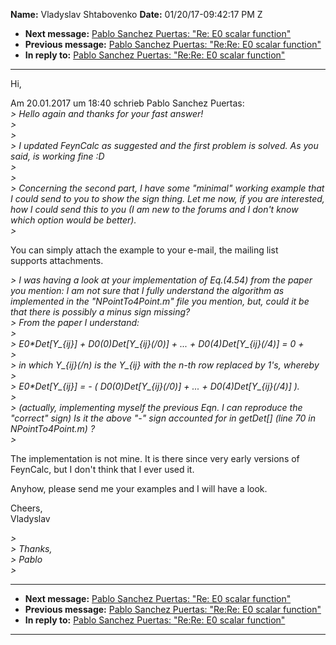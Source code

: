 **Name:** Vladyslav Shtabovenko
**Date:** 01/20/17-09:42:17 PM Z

  - **Next message:** [Pablo Sanchez Puertas: "Re: E0 scalar
    function"](1189.html)
  - **Previous message:** [Pablo Sanchez Puertas: "Re:Re: E0 scalar
    function"](1187.html)
  - **In reply to:** [Pablo Sanchez Puertas: "Re:Re: E0 scalar
    function"](1187.html)

-----

Hi,  

Am 20.01.2017 um 18:40 schrieb Pablo Sanchez Puertas:  
*\> Hello again and thanks for your fast answer\!*  
*\>*  
*\>*  
*\> I updated FeynCalc as suggested and the first problem is solved. As
you said, is working fine :D*  
*\>*  
*\>*  
*\> Concerning the second part, I have some "minimal" working example
that I could send to you to show the sign thing. Let me now, if you are
interested, how I could send this to you (I am new to the forums and I
don't know which option would be better).*  
*\>*  

You can simply attach the example to your e-mail, the mailing list  
supports attachments.  

*\> I was having a look at your implementation of Eq.(4.54) from the
paper you mention: I am not sure that I fully understand the algorithm
as implemented in the "NPointTo4Point.m" file you mention, but, could it
be that there is possibly a minus sign missing?*  
*\> From the paper I understand:*  
*\>*  
*\> E0\*Det[Y\_{ij}] + D0(0)Det[Y\_{ij}(/0)] + ... +
D0(4)Det[Y\_{ij}(/4)] = 0 +*  
*\>*  
*\> in which Y\_{ij}(/n) is the Y\_{ij} with the n-th row replaced by
1's, whereby*  
*\>*  
*\> E0\*Det[Y\_{ij}] = - ( D0(0)Det[Y\_{ij}(/0)] + ... +
D0(4)Det[Y\_{ij}(/4)] ).*  
*\>*  
*\> (actually, implementing myself the previous Eqn. I can reproduce the
"correct" sign) Is it the above "-" sign accounted for in
getDet[] (line 70 in NPointTo4Point.m) ?*  
*\>*  

The implementation is not mine. It is there since very early versions
of  
FeynCalc, but I don't think that I ever used it.  

Anyhow, please send me your examples and I will have a look.  

Cheers,  
Vladyslav  

*\>*  
*\> Thanks,*  
*\> Pablo*  
*\>*  

-----

  - **Next message:** [Pablo Sanchez Puertas: "Re: E0 scalar
    function"](1189.html)
  - **Previous message:** [Pablo Sanchez Puertas: "Re:Re: E0 scalar
    function"](1187.html)
  - **In reply to:** [Pablo Sanchez Puertas: "Re:Re: E0 scalar
    function"](1187.html)

-----


